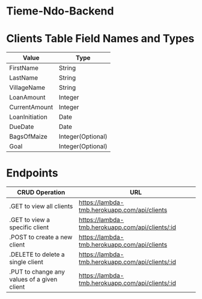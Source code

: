 # Tieme-Ndo-Backend

# Clients Table Field Names and Types

| Value | Type |
| ------| ------|
| FirstName| String |
| LastName| String |
| VillageName| String |
| LoanAmount | Integer |
| CurrentAmount | Integer |
| LoanInitiation| Date |
| DueDate | Date |
| BagsOfMaize | Integer(Optional) |
| Goal | Integer(Optional) |


# Endpoints

| CRUD Operation | URL |
| -------------- | ------|
| .GET to view all clients | https://lambda-tmb.herokuapp.com/api/clients |
| .GET to view a specific client | https://lambda-tmb.herokuapp.com/api/clients/:id |
| .POST to create a new client | https://lambda-tmb.herokuapp.com/api/clients |
| .DELETE to delete a single client | https://lambda-tmb.herokuapp.com/api/clients/:id |
| .PUT to change any values of a given client | https://lambda-tmb.herokuapp.com/api/clients/:id |

